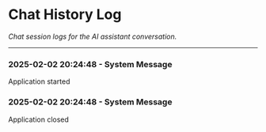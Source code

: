 # Chat History Log

*Chat session logs for the AI assistant conversation.*

---

### 2025-02-02 20:24:48 - System Message
Application started


### 2025-02-02 20:24:48 - System Message
Application closed

